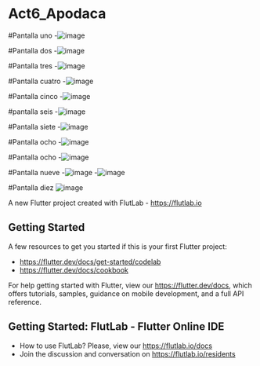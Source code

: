 # Act6_Apodaca

#Pantalla uno
-![image](https://github.com/user-attachments/assets/6a2ea681-30e4-4dab-b1c6-3220e1f0d8cc)

#Pantalla dos
-![image](https://github.com/user-attachments/assets/0aa52dc1-d487-497c-a0de-dc50194db419)

#Pantalla tres
-![image](https://github.com/user-attachments/assets/b58afb14-7c11-42ca-88c2-250ef3cd9e1c)

#Pantalla cuatro
-![image](https://github.com/user-attachments/assets/0803aa66-b716-4ac1-b201-112e818ffb7d)

#Pantalla cinco
-![image](https://github.com/user-attachments/assets/17896629-5765-4142-b6cc-a29ac7201e49)

#pantalla seis
-![image](https://github.com/user-attachments/assets/4d03c495-ad29-443e-8254-2a0ca4203cd9)

#Pantalla siete
-![image](https://github.com/user-attachments/assets/95a92080-08e7-46e4-82e9-40b2d795b505)

#Pantalla ocho
-![image](https://github.com/user-attachments/assets/ecaa9921-e842-4ad9-8af1-ab53abeae610)

#Pantalla ocho
-![image](https://github.com/user-attachments/assets/d583aab5-1098-4820-a2a5-5289ff3c2030)

#Pantalla nueve
-![image](https://github.com/user-attachments/assets/47ba5c77-cfc8-4c4b-8d84-a2d928e0f4a2)
-![image](https://github.com/user-attachments/assets/4782b2bf-767f-4dfe-aa45-3002981c12b4)

#Pantalla diez
![image](https://github.com/user-attachments/assets/b6003e79-d2fc-4fda-9782-8d5141927f1f)


A new Flutter project created with FlutLab - https://flutlab.io

## Getting Started

A few resources to get you started if this is your first Flutter project:

- https://flutter.dev/docs/get-started/codelab
- https://flutter.dev/docs/cookbook

For help getting started with Flutter, view our
https://flutter.dev/docs, which offers tutorials,
samples, guidance on mobile development, and a full API reference.

## Getting Started: FlutLab - Flutter Online IDE

- How to use FlutLab? Please, view our https://flutlab.io/docs
- Join the discussion and conversation on https://flutlab.io/residents
